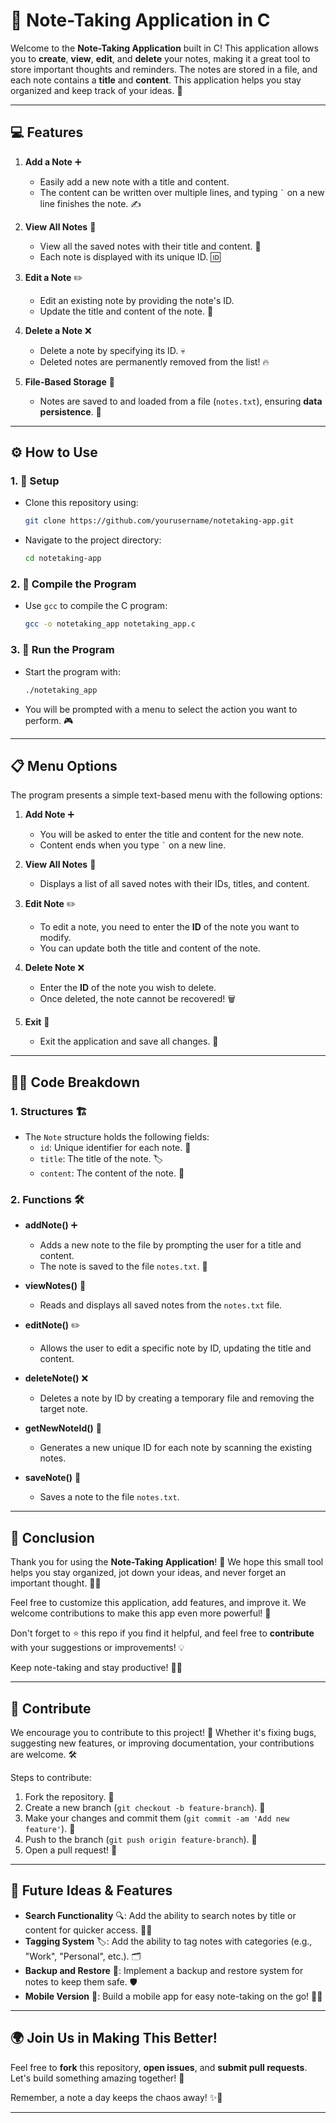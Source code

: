 # 📝 Note-Taking Application in C

Welcome to the **Note-Taking Application** built in C! This application allows you to **create**, **view**, **edit**, and **delete** your notes, making it a great tool to store important thoughts and reminders. The notes are stored in a file, and each note contains a **title** and **content**. This application helps you stay organized and keep track of your ideas. 🌟

---

## 💻 Features

1. **Add a Note** ➕
    - Easily add a new note with a title and content.
    - The content can be written over multiple lines, and typing `` ` `` on a new line finishes the note. ✍️

2. **View All Notes** 👀
    - View all the saved notes with their title and content. 📜
    - Each note is displayed with its unique ID. 🆔

3. **Edit a Note** ✏️
    - Edit an existing note by providing the note's ID.
    - Update the title and content of the note. 📝

4. **Delete a Note** ❌
    - Delete a note by specifying its ID. 💀
    - Deleted notes are permanently removed from the list! 🔥

5. **File-Based Storage** 📂
    - Notes are saved to and loaded from a file (`notes.txt`), ensuring **data persistence**. 💾

---

## ⚙️ How to Use

### 1. 🏁 Setup
   - Clone this repository using:
     ```bash
     git clone https://github.com/yourusername/notetaking-app.git
     ```

   - Navigate to the project directory:
     ```bash
     cd notetaking-app
     ```

### 2. 🔨 Compile the Program
   - Use `gcc` to compile the C program:
     ```bash
     gcc -o notetaking_app notetaking_app.c
     ```

### 3. 🚀 Run the Program
   - Start the program with:
     ```bash
     ./notetaking_app
     ```

   - You will be prompted with a menu to select the action you want to perform. 🎮

---

## 📋 Menu Options

The program presents a simple text-based menu with the following options:

1. **Add Note** ➕
    - You will be asked to enter the title and content for the new note.
    - Content ends when you type `` ` `` on a new line.

2. **View All Notes** 👀
    - Displays a list of all saved notes with their IDs, titles, and content.

3. **Edit Note** ✏️
    - To edit a note, you need to enter the **ID** of the note you want to modify.
    - You can update both the title and content of the note.

4. **Delete Note** ❌
    - Enter the **ID** of the note you wish to delete.
    - Once deleted, the note cannot be recovered! 🗑️

5. **Exit** 🚪
    - Exit the application and save all changes. 📴

---

## 🧑‍💻 Code Breakdown

### 1. **Structures** 🏗️
   - The `Note` structure holds the following fields:
     - `id`: Unique identifier for each note. 🎫
     - `title`: The title of the note. 🏷️
     - `content`: The content of the note. 📄

### 2. **Functions** 🛠️

- **addNote()** ➕
    - Adds a new note to the file by prompting the user for a title and content.
    - The note is saved to the file `notes.txt`. 💾

- **viewNotes()** 👀
    - Reads and displays all saved notes from the `notes.txt` file.

- **editNote()** ✏️
    - Allows the user to edit a specific note by ID, updating the title and content.

- **deleteNote()** ❌
    - Deletes a note by ID by creating a temporary file and removing the target note.

- **getNewNoteId()** 🔢
    - Generates a new unique ID for each note by scanning the existing notes.

- **saveNote()** 💾
    - Saves a note to the file `notes.txt`.

---

## 🎉 Conclusion

Thank you for using the **Note-Taking Application**! 🎉 We hope this small tool helps you stay organized, jot down your ideas, and never forget an important thought. 📓✨

Feel free to customize this application, add features, and improve it. We welcome contributions to make this app even more powerful! 🚀

Don't forget to ⭐️ this repo if you find it helpful, and feel free to **contribute** with your suggestions or improvements! 💡

Keep note-taking and stay productive! 💪✨

---

## 💬 Contribute

We encourage you to contribute to this project! 🤝 Whether it's fixing bugs, suggesting new features, or improving documentation, your contributions are welcome. 🛠️

Steps to contribute:
1. Fork the repository. 🍴
2. Create a new branch (`git checkout -b feature-branch`). 🌱
3. Make your changes and commit them (`git commit -am 'Add new feature'`). 🔨
4. Push to the branch (`git push origin feature-branch`). 🚀
5. Open a pull request! 🎉

---

## 🌟 Future Ideas & Features

- **Search Functionality** 🔍: Add the ability to search notes by title or content for quicker access. 🏃‍♂️
- **Tagging System** 🏷️: Add the ability to tag notes with categories (e.g., "Work", "Personal", etc.). 🗂️
- **Backup and Restore** 🔄: Implement a backup and restore system for notes to keep them safe. 🛡️
- **Mobile Version** 📱: Build a mobile app for easy note-taking on the go! 🏃‍♀️

---

## 🌍 Join Us in Making This Better!

Feel free to **fork** this repository, **open issues**, and **submit pull requests**. Let's build something amazing together! 🚀

Remember, a note a day keeps the chaos away! ✨📝

---
